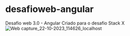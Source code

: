 # desafioweb-angular
 Desafio web 3.0 - Angular
 Criado para o desafio Stack X
![Web capture_22-10-2023_114626_localhost](https://github.com/daniellymomm/desafioweb-angular/assets/99624114/be2cc4ce-6f3b-4291-a5d1-1871f9def86f)
